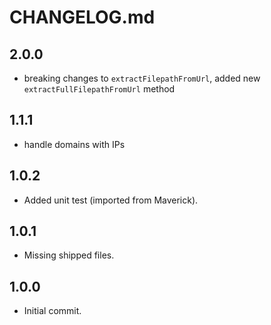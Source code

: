 CHANGELOG.md
============
2.0.0
------
* breaking changes to `extractFilepathFromUrl`, added new `extractFullFilepathFromUrl` method



1.1.1
------
* handle domains with IPs


1.0.2
------
* Added unit test (imported from Maverick).

1.0.1
------
* Missing shipped files.


1.0.0
------
* Initial commit.
